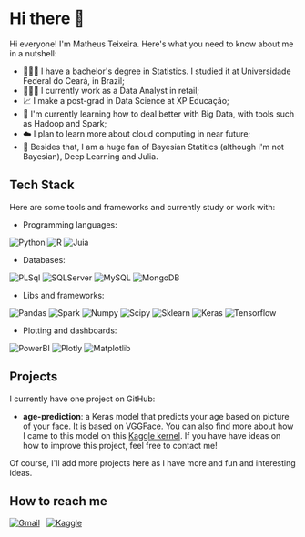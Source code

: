 # Hi there 👋
Hi everyone! I'm Matheus Teixeira. Here's what you need to know about me in a nutshell:
* 👨🏽‍🎓 I have a bachelor's degree in Statistics. I studied it at Universidade Federal do Ceará, in Brazil;
* 👨🏽‍💻 I currently work as a Data Analyst in retail;
* 📈 I make a post-grad in Data Science at XP Educação;
* 🚀 I'm currently learning how to deal better with Big Data, with tools such as Hadoop and Spark;
* ☁️ I plan to learn more about cloud computing in near future;
* 🤩 Besides that, I am a huge fan of Bayesian Statitics (although I'm not Bayesian), Deep Learning and Julia.

## Tech Stack
Here are some tools and frameworks and currently study or work with:
* Programming languages:

![Python](https://img.shields.io/badge/Python-FFD43B?style=for-the-badge&logo=python&logoColor=blue)
![R](https://img.shields.io/badge/R-276DC3?style=for-the-badge&logo=r&logoColor=white)
![Juia](https://img.shields.io/badge/Julia-9558B2?style=for-the-badge&logo=julia&logoColor=white)

* Databases:

![PLSql](https://img.shields.io/badge/PLSQL-F80000?style=for-the-badge&logo=oracle&logoColor=black)
![SQLServer](https://img.shields.io/badge/Microsoft_SQL_Server-CC2927?style=for-the-badge&logo=microsoft-sql-server&logoColor=white)
![MySQL](https://img.shields.io/badge/MySQL-005C84?style=for-the-badge&logo=mysql&logoColor=white)
![MongoDB](https://img.shields.io/badge/MongoDB-4EA94B?style=for-the-badge&logo=mongodb&logoColor=white)

* Libs and frameworks:

![Pandas](https://img.shields.io/badge/Pandas-2C2D72?style=for-the-badge&logo=pandas&logoColor=white)
![Spark](https://img.shields.io/badge/Apache_Spark-FFFFFF?style=for-the-badge&logo=apachespark&logoColor=#E35A16)
![Numpy](https://img.shields.io/badge/Numpy-777BB4?style=for-the-badge&logo=numpy&logoColor=white)
![Scipy](https://img.shields.io/badge/SciPy-654FF0?style=for-the-badge&logo=SciPy&logoColor=white)
![Sklearn](https://img.shields.io/badge/scikit_learn-F7931E?style=for-the-badge&logo=scikit-learn&logoColor=white)
![Keras](https://img.shields.io/badge/Keras-FF0000?style=for-the-badge&logo=keras&logoColor=white)
![Tensorflow](https://img.shields.io/badge/TensorFlow-FF6F00?style=for-the-badge&logo=tensorflow&logoColor=white)

* Plotting and dashboards:

![PowerBI](https://img.shields.io/badge/PowerBI-F2C811?style=for-the-badge&logo=Power%20BI&logoColor=white)
![Plotly](https://img.shields.io/badge/Plotly-239120?style=for-the-badge&logo=plotly&logoColor=white)
![Matplotlib](https://img.shields.io/badge/Matplotlib-%23ffffff.svg?style=for-the-badge&logo=Matplotlib&logoColor=black)

## Projects

I currently have one project on GitHub:
* **age-prediction**: a Keras model that predicts your age based on picture of your face. It is based on VGGFace. You can also find more about how I came to this model on this [Kaggle kernel](https://www.kaggle.com/code/matheustx/vggface-for-age-prediction). If you have have ideas on how to improve this project, feel free to contact me!

Of course, I'll add more projects here as I have more and fun and interesting ideas.

## How to reach me

<a href="mailto:mathueus.tx30@gmail.com"><img alt="Gmail" src="https://img.shields.io/badge/Gmail-D14836?style=flat&logo=gmail&logoColor=white" /></a> &nbsp;
<a href="https://www.kaggle.com/matheustx"><img alt="Kaggle" src="https://img.shields.io/badge/kaggle-novice-52CB95?logo=kaggle&label=kaggle" /></a> &nbsp;
<!--
<a href="https://www.kaggle.com/matheustx"><img alt="Linkedin" src="https://img.shields.io/badge/Linkedin-0A66C2?logo=linkedin" /></a> &nbsp;
-->

<!--
**matheus-tx/matheus-tx** is a ✨ _special_ ✨ repository because its `README.md` (this file) appears on your GitHub profile.

Here are some ideas to get you started:

- 🔭 I’m currently working on ...
- 🌱 I’m currently learning ...
- 👯 I’m looking to collaborate on ...
- 🤔 I’m looking for help with ...
- 💬 Ask me about ...
- 📫 How to reach me: ...
- 😄 Pronouns: ...
- ⚡ Fun fact: ...
-->
